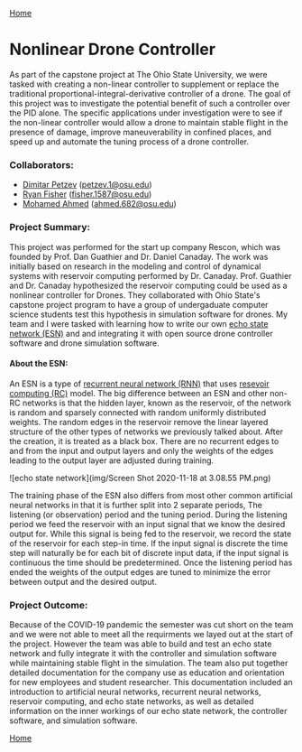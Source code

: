 [Home](https://vanfleet0351.github.io/Kyle-Van-Fleet-Portfolio/)

# Nonlinear Drone Controller
  As part of the capstone project at The Ohio State University, we were tasked with creating a non-linear controller to supplement or replace the traditional proportional-integral-derivative controller of a drone. The goal of this project was to investigate the potential benefit of such a controller over the PID alone. The specific applications under investigation were to see if the non-linear controller would allow a drone to maintain stable flight in the presence of damage, improve maneuverability in confined places, and speed up and automate the tuning process of a drone controller.

### Collaborators:
* [Dimitar Petzev](https://github.com/dpetzev) (petzev.1@osu.edu)
* [Ryan Fisher](https://github.com/rfeesh) (fisher.1587@osu.edu)
* [Mohamed Ahmed](https://github.com/hamadanoor9) (ahmed.682@osu.edu)


### Project Summary:
  This project was performed for the start up company Rescon, which was founded by Prof. Dan Guathier and Dr. Daniel Canaday. The work was initially based on research in the modeling and control of dynamical systems with reservoir computing performed by Dr. Canaday. Prof. Guathier and Dr. Canaday hypothesized the reservoir computing could be used as a nonlinear controller for Drones. They collaborated with Ohio State's capstone project program to have a group of undergaduate computer science students test this hypothesis in simulation software for drones. My team and I were tasked with learning how to write our own [echo state network (ESN)](https://en.wikipedia.org/wiki/Echo_state_network) and and integrating it with open source drone controller software and drone simulation software.

#### About the ESN:
  An ESN is a type of [recurrent neural network (RNN)](https://en.wikipedia.org/wiki/Recurrent_neural_network) that uses [resevoir computing (RC)](https://en.wikipedia.org/wiki/Reservoir_computing) model. The big difference between an ESN and other non-RC networks is that the hidden layer, known as the reservoir, of the network is random and sparsely connected with random uniformly distributed weights. The random edges in the reservoir remove the linear layered structure of the other types of networks we previously talked about. After the creation, it is treated as a black box. There are no recurrent edges to and from the input and output layers and only the weights of the edges leading to the output layer are adjusted during training.
  
![echo state network](img/Screen Shot 2020-11-18 at 3.08.55 PM.png)
  
  The training phase of the ESN also differs from most other common artificial neural networks in that it is further split into 2 separate periods, The listening (or observation) period and the tuning period. During the listening period we feed the reservoir with an input signal that we know the desired output for. While this signal is being fed to the reservoir, we record the state of the reservoir for each step-in time. If the input signal is discrete the time step will naturally be for each bit of discrete input data, if the input signal is continuous the time should be predetermined. Once the listening period has ended the weights of the output edges are tuned to minimize the error between output and the desired output.
  
### Project Outcome:
Because of the COVID-19 pandemic the semester was cut short on the team and we were not able to meet all the requirments we layed out at the start of the project. However the team was able to build and test an echo state network and fully integrate it with the controller and simulation software while maintaining stable flight in the simulation. The team also put together detailed documentation for the company use as education and orientation for new employees and student researcher. This documentation included an introduction to artificial neural networks, recurrent neural networks, reservoir computing, and echo state networks, as well as detailed information on the inner workings of our echo state network, the controller software, and simulation software. 




[Home](https://vanfleet0351.github.io/Kyle-Van-Fleet-Portfolio/)
